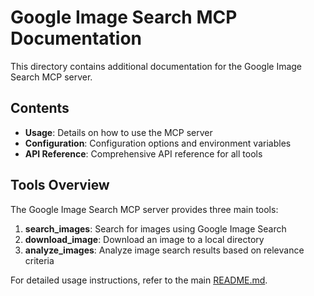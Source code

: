# Google Image Search MCP Documentation

This directory contains additional documentation for the Google Image Search MCP server.

## Contents

- **Usage**: Details on how to use the MCP server
- **Configuration**: Configuration options and environment variables
- **API Reference**: Comprehensive API reference for all tools

## Tools Overview

The Google Image Search MCP server provides three main tools:

1. **search_images**: Search for images using Google Image Search
2. **download_image**: Download an image to a local directory
3. **analyze_images**: Analyze image search results based on relevance criteria

For detailed usage instructions, refer to the main [README.md](../README.md).